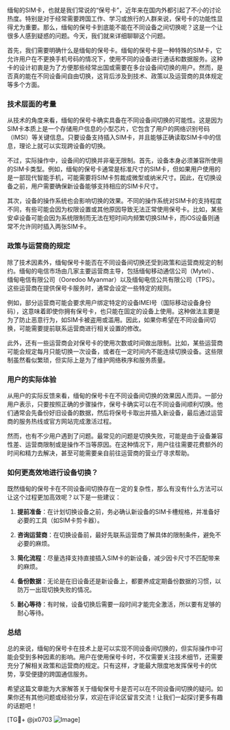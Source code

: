 缅甸的SIM卡，也就是我们常说的“保号卡”，近年来在国内外都引起了不小的讨论热度。特别是对于经常需要跨国工作、学习或旅行的人群来说，保号卡的功能性显得尤为重要。那么，缅甸的保号卡到底能不能在不同设备之间切换呢？这是一个让很多人感到疑惑的问题。今天，我们就来详细聊聊这个问题。

首先，我们需要明确什么是缅甸的保号卡。缅甸的保号卡是一种特殊的SIM卡，它允许用户在不更换手机号码的情况下，使用不同的设备进行通话和数据服务。这种卡的设计初衷是为了方便那些经常出国或需要在多台设备间切换的用户。然而，是否真的能在不同设备间自由切换，这背后涉及到技术、政策以及运营商的具体规定等多个方面。

### 技术层面的考量

从技术的角度来看，缅甸的保号卡确实具备在不同设备间切换的可能性。这是因为SIM卡本质上是一个存储用户信息的小型芯片，它包含了用户的网络识别号码（IMSI）等关键信息。只要设备支持插入SIM卡，并且能够正确读取SIM卡中的信息，理论上就可以实现跨设备的切换。

不过，实际操作中，设备间的切换并非毫无限制。首先，设备本身必须兼容所使用的SIM卡类型。例如，缅甸的保号卡通常是标准尺寸的SIM卡，但如果用户使用的是一部现代智能手机，可能需要将SIM卡剪裁成微型或纳米尺寸。因此，在切换设备之前，用户需要确保新设备能够支持相应的SIM卡尺寸。

其次，设备的操作系统也会影响切换的效果。不同的操作系统对SIM卡的支持程度不同，有些可能会因为权限设置或其他原因导致无法正常使用保号卡。比如，某些安卓设备可能会因为系统限制而无法在短时间内频繁切换SIM卡，而iOS设备则通常不允许同时插入两张SIM卡。

### 政策与运营商的规定

除了技术因素外，缅甸保号卡能否在不同设备间切换还受到政策和运营商规定的制约。缅甸的电信市场由几家主要运营商主导，包括缅甸移动通信公司（Mytel）、缅甸电信有限公司（Ooredoo Myanmar）以及缅甸电信公共有限公司（TPS）。这些运营商在提供保号卡服务时，通常会设定一些特定的规则。

例如，部分运营商可能会要求用户绑定特定的设备IMEI号（国际移动设备身份码），这意味着即使你拥有保号卡，也只能在固定的设备上使用。这种做法主要是为了防止恶意行为，如SIM卡被盗用或滥用。因此，如果你希望在不同设备间切换，可能需要提前联系运营商进行相关设置的修改。

此外，还有一些运营商会对保号卡的使用次数或时间做出限制。比如，某些运营商可能会规定每月只能切换一次设备，或者在一定时间内不能连续切换设备。这些限制虽然看似繁琐，但实际上是为了维护网络秩序和服务质量。

### 用户的实际体验

从用户的实际反馈来看，缅甸的保号卡在不同设备间切换的效果因人而异。一部分用户表示，只要按照正确的步骤操作，保号卡确实可以在不同设备间顺利切换。他们通常会先备份好旧设备的数据，然后将保号卡取出并插入新设备，最后通过运营商的服务热线或官方网站完成激活过程。

然而，也有不少用户遇到了问题。最常见的问题是切换失败，可能是由于设备兼容性差、运营商限制或是操作不当等原因。在这种情况下，用户往往需要花费额外的时间和精力去解决，甚至可能需要亲自前往运营商的营业厅寻求帮助。

### 如何更高效地进行设备切换？

既然缅甸的保号卡在不同设备间切换存在一定的复杂性，那么有没有什么方法可以让这个过程更加高效呢？以下是一些建议：

1. **提前准备**：在计划切换设备之前，务必确认新设备的SIM卡槽规格，并准备好必要的工具（如SIM卡剪卡器）。
   
2. **咨询运营商**：在切换设备前，最好先联系运营商了解具体的限制条件，避免不必要的麻烦。

3. **简化流程**：尽量选择支持直接插入SIM卡的新设备，减少因卡尺寸不匹配带来的麻烦。

4. **备份数据**：无论是在旧设备还是新设备上，都要养成定期备份数据的习惯，以防万一出现切换失败的情况。

5. **耐心等待**：有时候，设备切换后需要一段时间才能完全激活，所以要有足够的耐心等待。

### 总结

总的来说，缅甸的保号卡在技术上是可以实现不同设备间切换的，但实际操作中可能会受到多种因素的影响。用户在使用保号卡时，不仅需要关注技术细节，还需要充分了解相关政策和运营商的规定。只有这样，才能最大限度地发挥保号卡的优势，享受便捷的跨国通信服务。

希望这篇文章能为大家解答关于缅甸保号卡是否可以在不同设备间切换的疑问。如果你还有其他问题或经验分享，欢迎在评论区留言交流！让我们一起探讨更多有趣的话题吧！

[TG💪+ @jx0703 ![Image](https://github.com/user-attachments/assets/dbca1d08-cadb-493c-b0ec-ad6f7a83f270)]